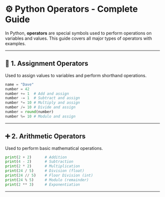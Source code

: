 # ⚙️ Python Operators - Complete Guide

In Python, **operators** are special symbols used to perform operations on variables and values. This guide covers all major types of operators with examples.

---

## 🧮 1. Assignment Operators
Used to assign values to variables and perform shorthand operations.
```python
name = "Dave"
number = 42
number += 1  # Add and assign
number -= 1  # Subtract and assign
number *= 10 # Multiply and assign
number /= 10 # Divide and assign
number = round(number)
number %= 10 # Modulo and assign
```

---

## ➕ 2. Arithmetic Operators
Used to perform basic mathematical operations.
```python
print(2 + 2)      # Addition
print(4 - 2)      # Subtraction
print(2 * 2)      # Multiplication
print(24 / 5)     # Division (float)
print(24 // 5)    # Floor Division (int)
print(24 % 5)     # Modulo (remainder)
print(2 ** 3)     # Exponentiation
```

---